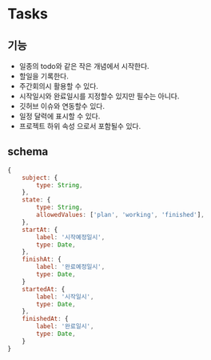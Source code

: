 # Tasks

## 기능

- 일종의 todo와 같은 작은 개념에서 시작한다.
- 할일을 기록한다.
- 주간회의시 활용할 수 있다.
- 시작일시와 완료일시를 지정할수 있지만 필수는 아니다.
- 깃허브 이슈와 연동할수 있다.
- 일정 달력에 표시할 수 있다.
- 프로젝트 하위 속성 으로서 포함될수 있다.

## schema

``` javascript
{
    subject: {
        type: String,
    },
    state: {
        type: String,
        allowedValues: ['plan', 'working', 'finished'],
    },
    startAt: {
        label: '시작예정일시',
        type: Date,
    },
    finishAt: {
        label: '완료예정일시',
        type: Date,
    }
    startedAt: {
        label: '시작일시',
        type: Date,
    },
    finishedAt: {
        label: '완료일시',
        type: Date,
    }
}
```
